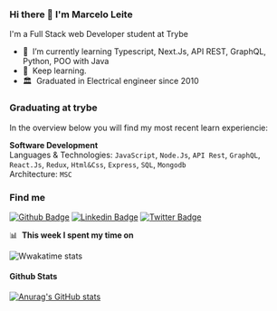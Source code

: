 ### Hi there 👋 I'm Marcelo Leite

I'm a Full Stack web Developer student at Trybe
- 🌱 &nbsp;I’m currently learning Typescript, Next.Js, API REST, GraphQL, Python, POO with Java
- 🚀 &nbsp;Keep learning.
- 🏛️ &nbsp;Graduated in Electrical engineer since 2010

### Graduating at trybe
In the overview below you will find my most recent learn experiencie:

**Software Development**\
Languages & Technologies: `JavaScript`, `Node.Js`, `API Rest`, `GraphQL`, `React.Js`, `Redux`, `Html&Css`, `Express`, `SQL`, `Mongodb`\
Architecture: `MSC`

### Find me

[![Github Badge](https://img.shields.io/badge/-Github-000?style=flat-square&logo=Github&logoColor=white&link=https://github.com/fagnerpsantos)](https://github.com/marsleite)
[![Linkedin Badge](https://img.shields.io/badge/-LinkedIn-blue?style=flat-square&logo=Linkedin&logoColor=white&link=https://www.linkedin.com/in/fagnerpsantos/)](https://www.linkedin.com/in/marsleite/)
[![Twitter Badge](https://img.shields.io/badge/-Twitter-1ca0f1?style=flat-square&labelColor=1ca0f1&logo=twitter&logoColor=white&link=https://twitter.com/fagnerpsantos)](https://twitter.com/marsleite1)


📊 &nbsp;**This week I spent my time on**

![Wwakatime stats](https://github-readme-stats-taupe-two.vercel.app/api/wakatime?username=marsleite&hide_title=true&hide_border=true&langs_count=5&bg_color=00000000&text_color=777)

#### Github Stats

[![Anurag's GitHub stats](https://github-readme-stats.vercel.app/api?username=marsleite&theme=tokyonight)](https://github.com/anuraghazra/github-readme-stats)
